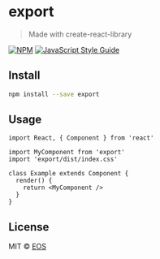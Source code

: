 # export

> Made with create-react-library

[![NPM](https://img.shields.io/npm/v/export.svg)](https://www.npmjs.com/package/export) [![JavaScript Style Guide](https://img.shields.io/badge/code_style-standard-brightgreen.svg)](https://standardjs.com)

## Install

```bash
npm install --save export
```

## Usage

```tsx
import React, { Component } from 'react'

import MyComponent from 'export'
import 'export/dist/index.css'

class Example extends Component {
  render() {
    return <MyComponent />
  }
}
```

## License

MIT © [EOS](https://github.com/EOS)

